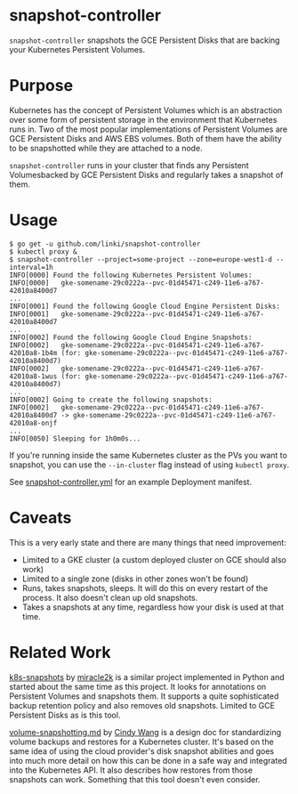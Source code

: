 # snapshot-controller

`snapshot-controller` snapshots the GCE Persistent Disks that are backing your
Kubernetes Persistent Volumes.

# Purpose

Kubernetes has the concept of Persistent Volumes which is an abstraction over
some form of persistent storage in the environment that Kubernetes runs in. Two
of the most popular implementations of Persistent Volumes are GCE Persistent
Disks and AWS EBS volumes. Both of them have the ability to be snapshotted while
they are attached to a node.

`snapshot-controller` runs in your cluster that finds any Persistent
Volumesbacked by GCE Persistent Disks and regularly takes a snapshot of them.

# Usage

```
$ go get -u github.com/linki/snapshot-controller
$ kubectl proxy &
$ snapshot-controller --project=some-project --zone=europe-west1-d --interval=1h
INFO[0000] Found the following Kubernetes Persistent Volumes:
INFO[0000]   gke-somename-29c0222a--pvc-01d45471-c249-11e6-a767-42010a8400d7
...
INFO[0001] Found the following Google Cloud Engine Persistent Disks:
INFO[0001]   gke-somename-29c0222a--pvc-01d45471-c249-11e6-a767-42010a8400d7
...
INFO[0002] Found the following Google Cloud Engine Snapshots:
INFO[0002]   gke-somename-29c0222a--pvc-01d45471-c249-11e6-a767-42010a8-1b4m (for: gke-somename-29c0222a--pvc-01d45471-c249-11e6-a767-42010a8400d7)
INFO[0002]   gke-somename-29c0222a--pvc-01d45471-c249-11e6-a767-42010a8-1wus (for: gke-somename-29c0222a--pvc-01d45471-c249-11e6-a767-42010a8400d7)
...
INFO[0002] Going to create the following snapshots:
INFO[0002]   gke-somename-29c0222a--pvc-01d45471-c249-11e6-a767-42010a8400d7 -> gke-somename-29c0222a--pvc-01d45471-c249-11e6-a767-42010a8-onjf
...
INFO[0050] Sleeping for 1h0m0s...
```

If you're running inside the same Kubernetes cluster as the PVs you want to
snapshot, you can use the `--in-cluster` flag instead of using `kubectl proxy`.

See [snapshot-controller.yml](snapshot-controller.yml) for an example Deployment
manifest.

# Caveats

This is a very early state and there are many things that need improvement:

* Limited to a GKE cluster (a custom deployed cluster on GCE should also work)
* Limited to a single zone (disks in other zones won't be found)
* Runs, takes snapshots, sleeps. It will do this on every restart of the
  process. It also doesn't clean up old snapshots.
* Takes a snapshots at any time, regardless how your disk is used at that time.

# Related Work

[k8s-snapshots](https://github.com/miracle2k/k8s-snapshots/tree/v0.1) by
[miracle2k](https://github.com/miracle2k) is a similar project implemented in
Python and started about the same time as this project. It looks for annotations
on Persistent Volumes and snapshots them. It supports a quite sophisticated
backup retention policy and also removes old snapshots. Limited to GCE
Persistent Disks as is this tool.

[volume-snapshotting.md](https://github.com/kubernetes/kubernetes/blob/v1.5.1/docs/design/volume-snapshotting.md)
by [Cindy Wang](https://github.com/ciwang) is a design doc for standardizing
volume backups and restores for a Kubernetes cluster. It's based on the same
idea of using the cloud provider's disk snapshot abilities and goes into much
more detail on how this can be done in a safe way and integrated into the
Kubernetes API. It also describes how restores from those snapshots can work.
Something that this tool doesn't even consider.
